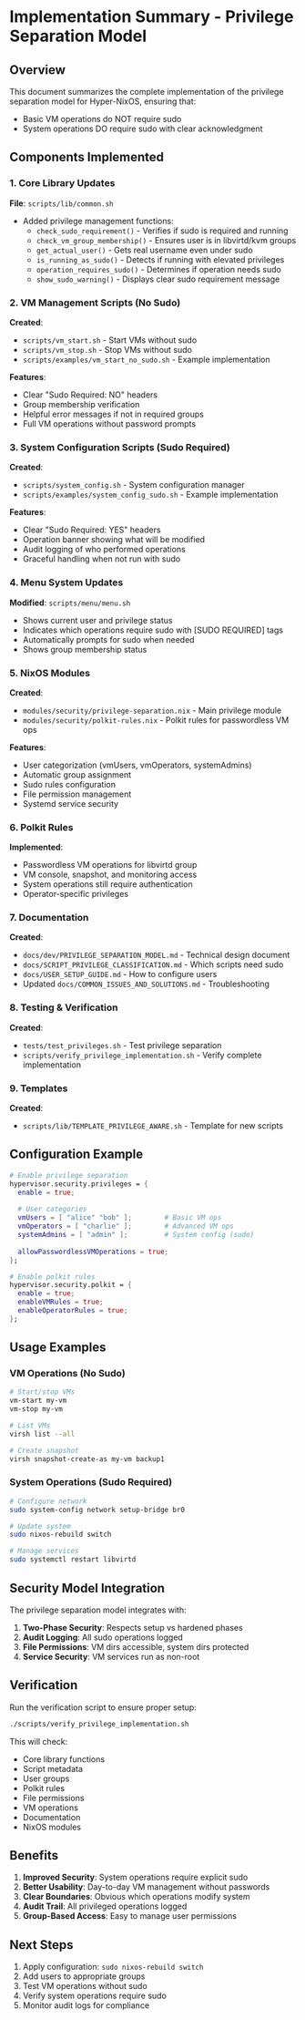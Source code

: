 # Implementation Summary - Privilege Separation Model

## Overview

This document summarizes the complete implementation of the privilege separation model for Hyper-NixOS, ensuring that:
- Basic VM operations do NOT require sudo
- System operations DO require sudo with clear acknowledgment

## Components Implemented

### 1. Core Library Updates

**File**: `scripts/lib/common.sh`
- Added privilege management functions:
  - `check_sudo_requirement()` - Verifies if sudo is required and running
  - `check_vm_group_membership()` - Ensures user is in libvirtd/kvm groups
  - `get_actual_user()` - Gets real username even under sudo
  - `is_running_as_sudo()` - Detects if running with elevated privileges
  - `operation_requires_sudo()` - Determines if operation needs sudo
  - `show_sudo_warning()` - Displays clear sudo requirement message

### 2. VM Management Scripts (No Sudo)

**Created**:
- `scripts/vm_start.sh` - Start VMs without sudo
- `scripts/vm_stop.sh` - Stop VMs without sudo
- `scripts/examples/vm_start_no_sudo.sh` - Example implementation

**Features**:
- Clear "Sudo Required: NO" headers
- Group membership verification
- Helpful error messages if not in required groups
- Full VM operations without password prompts

### 3. System Configuration Scripts (Sudo Required)

**Created**:
- `scripts/system_config.sh` - System configuration manager
- `scripts/examples/system_config_sudo.sh` - Example implementation

**Features**:
- Clear "Sudo Required: YES" headers
- Operation banner showing what will be modified
- Audit logging of who performed operations
- Graceful handling when not run with sudo

### 4. Menu System Updates

**Modified**: `scripts/menu/menu.sh`
- Shows current user and privilege status
- Indicates which operations require sudo with [SUDO REQUIRED] tags
- Automatically prompts for sudo when needed
- Shows group membership status

### 5. NixOS Modules

**Created**:
- `modules/security/privilege-separation.nix` - Main privilege module
- `modules/security/polkit-rules.nix` - Polkit rules for passwordless VM ops

**Features**:
- User categorization (vmUsers, vmOperators, systemAdmins)
- Automatic group assignment
- Sudo rules configuration
- File permission management
- Systemd service security

### 6. Polkit Rules

**Implemented**:
- Passwordless VM operations for libvirtd group
- VM console, snapshot, and monitoring access
- System operations still require authentication
- Operator-specific privileges

### 7. Documentation

**Created**:
- `docs/dev/PRIVILEGE_SEPARATION_MODEL.md` - Technical design document
- `docs/SCRIPT_PRIVILEGE_CLASSIFICATION.md` - Which scripts need sudo
- `docs/USER_SETUP_GUIDE.md` - How to configure users
- Updated `docs/COMMON_ISSUES_AND_SOLUTIONS.md` - Troubleshooting

### 8. Testing & Verification

**Created**:
- `tests/test_privileges.sh` - Test privilege separation
- `scripts/verify_privilege_implementation.sh` - Verify complete implementation

### 9. Templates

**Created**:
- `scripts/lib/TEMPLATE_PRIVILEGE_AWARE.sh` - Template for new scripts

## Configuration Example

```nix
# Enable privilege separation
hypervisor.security.privileges = {
  enable = true;
  
  # User categories
  vmUsers = [ "alice" "bob" ];        # Basic VM ops
  vmOperators = [ "charlie" ];        # Advanced VM ops
  systemAdmins = [ "admin" ];         # System config (sudo)
  
  allowPasswordlessVMOperations = true;
};

# Enable polkit rules
hypervisor.security.polkit = {
  enable = true;
  enableVMRules = true;
  enableOperatorRules = true;
};
```

## Usage Examples

### VM Operations (No Sudo)
```bash
# Start/stop VMs
vm-start my-vm
vm-stop my-vm

# List VMs
virsh list --all

# Create snapshot
virsh snapshot-create-as my-vm backup1
```

### System Operations (Sudo Required)
```bash
# Configure network
sudo system-config network setup-bridge br0

# Update system
sudo nixos-rebuild switch

# Manage services
sudo systemctl restart libvirtd
```

## Security Model Integration

The privilege separation model integrates with:
1. **Two-Phase Security**: Respects setup vs hardened phases
2. **Audit Logging**: All sudo operations logged
3. **File Permissions**: VM dirs accessible, system dirs protected
4. **Service Security**: VM services run as non-root

## Verification

Run the verification script to ensure proper setup:
```bash
./scripts/verify_privilege_implementation.sh
```

This will check:
- Core library functions
- Script metadata
- User groups
- Polkit rules
- File permissions
- VM operations
- Documentation
- NixOS modules

## Benefits

1. **Improved Security**: System operations require explicit sudo
2. **Better Usability**: Day-to-day VM management without passwords
3. **Clear Boundaries**: Obvious which operations modify system
4. **Audit Trail**: All privileged operations logged
5. **Group-Based Access**: Easy to manage user permissions

## Next Steps

1. Apply configuration: `sudo nixos-rebuild switch`
2. Add users to appropriate groups
3. Test VM operations without sudo
4. Verify system operations require sudo
5. Monitor audit logs for compliance